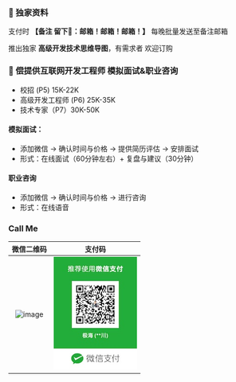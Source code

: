 ### ️🌟 独家资料
支付时 **【备注 留下📮：邮箱！邮箱！邮箱！】** 每晚批量发送至备注邮箱

推出独家 **高级开发技术思维导图**，有需求者 欢迎订购

###  🌟 偿提供互联网开发工程师 模拟面试&职业咨询
- 校招 (P5)  15K-22K <br>
- 高级开发工程师 (P6) 25K-35K <br>
- 技术专家（P7）30K-50K <br>

#### 模拟面试：
- 添加微信 -> 确认时间与价格 -> 提供简历评估 -> 安排面试
- 形式：在线面试（60分钟左右）+ 复盘与建议（30分钟）


#### 职业咨询
- 添加微信 -> 确认时间与价格 -> 进行咨询
- 形式：在线语音


### Call Me
| 微信二维码  |  支付码    |
|:--------:| :-------------:|
| <img src="https://user-images.githubusercontent.com/98442707/151107669-50395365-5cc8-40ed-8b48-c4ce6320b0c9.png" alt="image" width="200px">  | ![Pay](img/PaymentCode.jpeg)  |

